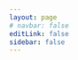 ```yaml
---
layout: page
# navbar: false
editLink: false
sidebar: false
---
```


<toy-city />
<!-- <ajax-test /> -->

<script setup>
  import ToyCity from './view/ToyCity/index.vue';
  // import ajaxTest from './view/Ajax.vue';
</script>
